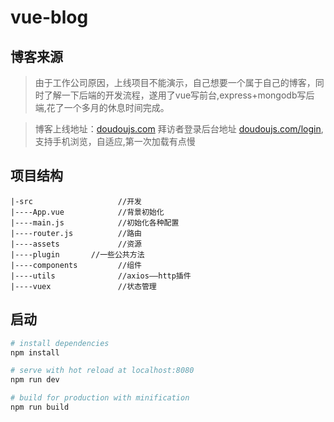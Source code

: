 # vue-blog

## 博客来源

> 由于工作公司原因，上线项目不能演示，自己想要一个属于自己的博客，同时了解一下后端的开发流程，遂用了vue写前台,express+mongodb写后端,花了一个多月的休息时间完成。

> 博客上线地址：[doudoujs.com](http://doudoujs.com) 拜访者登录后台地址 [doudoujs.com/login](http://doudoujs.com/login), 支持手机浏览，自适应,第一次加载有点慢

## 项目结构

```
|-src  					//开发
|----App.vue  			//背景初始化
|----main.js  			//初始化各种配置
|----router.js  		//路由
|----assets  			//资源
|----plugin       //一些公共方法
|----components  		//组件
|----utils  			//axios——http插件
|----vuex  				//状态管理
```

## 启动

``` bash
# install dependencies
npm install

# serve with hot reload at localhost:8080
npm run dev

# build for production with minification
npm run build
```
